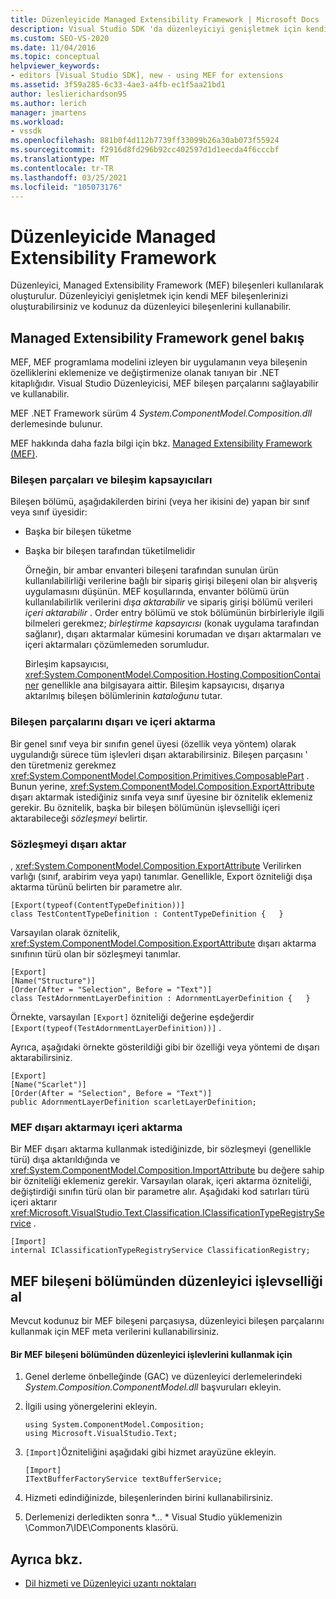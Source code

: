 ```yaml
---
title: Düzenleyicide Managed Extensibility Framework | Microsoft Docs
description: Visual Studio SDK 'da düzenleyiciyi genişletmek için kendi bileşenlerinizi oluşturmanıza olanak sağlayan Managed Extensibility Framework hakkında bilgi edinin.
ms.custom: SEO-VS-2020
ms.date: 11/04/2016
ms.topic: conceptual
helpviewer_keywords:
- editors [Visual Studio SDK], new - using MEF for extensions
ms.assetid: 3f59a285-6c33-4ae3-a4fb-ec1f5aa21bd1
author: leslierichardson95
ms.author: lerich
manager: jmartens
ms.workload:
- vssdk
ms.openlocfilehash: 881b0f4d112b7739ff33099b26a30ab073f55924
ms.sourcegitcommit: f2916d8fd296b92cc402597d1d1eecda4f6cccbf
ms.translationtype: MT
ms.contentlocale: tr-TR
ms.lasthandoff: 03/25/2021
ms.locfileid: "105073176"
---
```

# <a name="managed-extensibility-framework-in-the-editor"></a>Düzenleyicide Managed Extensibility Framework
Düzenleyici, Managed Extensibility Framework (MEF) bileşenleri kullanılarak oluşturulur. Düzenleyiciyi genişletmek için kendi MEF bileşenlerinizi oluşturabilirsiniz ve kodunuz da düzenleyici bileşenlerini kullanabilir.

## <a name="overview-of-the-managed-extensibility-framework"></a>Managed Extensibility Framework genel bakış
 MEF, MEF programlama modelini izleyen bir uygulamanın veya bileşenin özelliklerini eklemenize ve değiştirmenize olanak tanıyan bir .NET kitaplığıdır. Visual Studio Düzenleyicisi, MEF bileşen parçalarını sağlayabilir ve kullanabilir.

 MEF .NET Framework sürüm 4 *System.ComponentModel.Composition.dll* derlemesinde bulunur.

 MEF hakkında daha fazla bilgi için bkz. [Managed Extensibility Framework (MEF)](/dotnet/framework/mef/index).

### <a name="component-parts-and-composition-containers"></a>Bileşen parçaları ve bileşim kapsayıcıları
 Bileşen bölümü, aşağıdakilerden birini (veya her ikisini de) yapan bir sınıf veya sınıf üyesidir:

- Başka bir bileşen tüketme

- Başka bir bileşen tarafından tüketilmelidir

  Örneğin, bir ambar envanteri bileşeni tarafından sunulan ürün kullanılabilirliği verilerine bağlı bir sipariş girişi bileşeni olan bir alışveriş uygulamasını düşünün. MEF koşullarında, envanter bölümü ürün kullanılabilirlik verilerini *dışa aktarabilir* ve sipariş girişi bölümü verileri *içeri aktarabilir* . Order entry bölümü ve stok bölümünün birbirleriyle ilgili bilmeleri gerekmez; *birleştirme kapsayıcısı* (konak uygulama tarafından sağlanır), dışarı aktarmalar kümesini korumadan ve dışarı aktarmaları ve içeri aktarmaları çözümlemeden sorumludur.

  Birleşim kapsayıcısı, <xref:System.ComponentModel.Composition.Hosting.CompositionContainer> genellikle ana bilgisayara aittir. Bileşim kapsayıcısı, dışarıya aktarılmış bileşen bölümlerinin *kataloğunu* tutar.

### <a name="export-and-import-component-parts"></a>Bileşen parçalarını dışarı ve içeri aktarma
 Bir genel sınıf veya bir sınıfın genel üyesi (özellik veya yöntem) olarak uygulandığı sürece tüm işlevleri dışarı aktarabilirsiniz. Bileşen parçasını ' den türetmeniz gerekmez <xref:System.ComponentModel.Composition.Primitives.ComposablePart> . Bunun yerine, <xref:System.ComponentModel.Composition.ExportAttribute> dışarı aktarmak istediğiniz sınıfa veya sınıf üyesine bir öznitelik eklemeniz gerekir. Bu öznitelik, başka bir bileşen bölümünün işlevselliği içeri aktarabileceği *sözleşmeyi* belirtir.

### <a name="the-export-contract"></a>Sözleşmeyi dışarı aktar
 , <xref:System.ComponentModel.Composition.ExportAttribute> Verilirken varlığı (sınıf, arabirim veya yapı) tanımlar. Genellikle, Export özniteliği dışa aktarma türünü belirten bir parametre alır.

```
[Export(typeof(ContentTypeDefinition))]
class TestContentTypeDefinition : ContentTypeDefinition {   }
```

 Varsayılan olarak öznitelik, <xref:System.ComponentModel.Composition.ExportAttribute> dışarı aktarma sınıfının türü olan bir sözleşmeyi tanımlar.

```
[Export]
[Name("Structure")]
[Order(After = "Selection", Before = "Text")]
class TestAdornmentLayerDefinition : AdornmentLayerDefinition {   }
```

 Örnekte, varsayılan `[Export]` özniteliği değerine eşdeğerdir `[Export(typeof(TestAdornmentLayerDefinition))]` .

 Ayrıca, aşağıdaki örnekte gösterildiği gibi bir özelliği veya yöntemi de dışarı aktarabilirsiniz.

```
[Export]
[Name("Scarlet")]
[Order(After = "Selection", Before = "Text")]
public AdornmentLayerDefinition scarletLayerDefinition;
```

### <a name="import-a-mef-export"></a>MEF dışarı aktarmayı içeri aktarma
 Bir MEF dışarı aktarma kullanmak istediğinizde, bir sözleşmeyi (genellikle türü) dışa aktarıldığında ve <xref:System.ComponentModel.Composition.ImportAttribute> bu değere sahip bir özniteliği eklemeniz gerekir. Varsayılan olarak, içeri aktarma özniteliği, değiştirdiği sınıfın türü olan bir parametre alır. Aşağıdaki kod satırları türü içeri aktarır <xref:Microsoft.VisualStudio.Text.Classification.IClassificationTypeRegistryService> .

```
[Import]
internal IClassificationTypeRegistryService ClassificationRegistry;
```

## <a name="get-editor-functionality-from-a-mef-component-part"></a>MEF bileşeni bölümünden düzenleyici işlevselliği al
 Mevcut kodunuz bir MEF bileşeni parçasıysa, düzenleyici bileşen parçalarını kullanmak için MEF meta verilerini kullanabilirsiniz.

#### <a name="to-consume-editor-functionality-from-a-mef-component-part"></a>Bir MEF bileşeni bölümünden düzenleyici işlevlerini kullanmak için

1. Genel derleme önbelleğinde (GAC) ve düzenleyici derlemelerindeki *System.Composition.ComponentModel.dll* başvuruları ekleyin.

2. İlgili using yönergelerini ekleyin.

    ```
    using System.ComponentModel.Composition;
    using Microsoft.VisualStudio.Text;
    ```

3. `[Import]`Özniteliğini aşağıdaki gibi hizmet arayüzüne ekleyin.

    ```
    [Import]
    ITextBufferFactoryService textBufferService;
    ```

4. Hizmeti edindiğinizde, bileşenlerinden birini kullanabilirsiniz.

5. Derlemenizi derledikten sonra *... \* Visual Studio yüklemenizin \Common7\IDE\Components klasörü.

## <a name="see-also"></a>Ayrıca bkz.
- [Dil hizmeti ve Düzenleyici uzantı noktaları](../extensibility/language-service-and-editor-extension-points.md)
